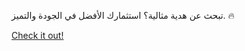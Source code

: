 تبحث عن هدية مثالية؟ استثمارك الأفضل في الجودة والتميز. 🔥

[Check it out!](https://www.facebook.com/share/17TW2PL6Tj/)
